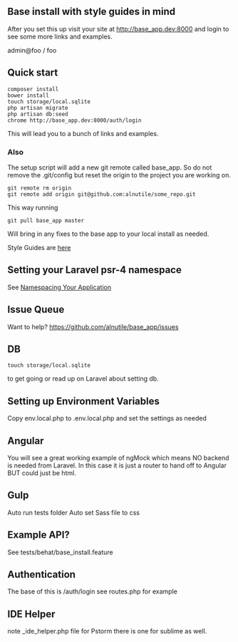 ## Base install with style guides in mind

After you set this up visit your site at http://base_app.dev:8000 and login to see some more links and examples.

admin@foo / foo

## Quick start

~~~
composer install
bower install
touch storage/local.sqlite
php artisan migrate
php artisan db:seed
chrome http://base_app.dev:8000/auth/login
~~~~
This will lead you to  a bunch of links and examples.

### Also

The setup script will add a new git remote called base_app. So do not remove the .git/config
but reset the origin to the project you are working on.

~~~
git remote rm origin
git remote add origin git@github.com:alnutile/some_repo.git
~~~

This way running
~~~
git pull base_app master
~~~

Will bring in any fixes to the base app to your local install as needed.

Style Guides are [here](https://github.com/alnutile/team_style_guides)

## Setting your Laravel psr-4 namespace

See [Namespacing Your Application](http://laravel.com/docs/master/structure#namespacing-your-application)


## Issue Queue

Want to help? https://github.com/alnutile/base_app/issues



## DB

~~~
touch storage/local.sqlite
~~~
to get going or read up on Laravel about setting db.

## Setting up Environment Variables

Copy env.local.php to .env.local.php and set the settings as needed

## Angular

You will see a great working example of ngMock which means NO backend is needed from Laravel. In this case it is just a router to hand off to
Angular BUT could just be html.

## Gulp

Auto run tests folder
Auto set Sass file to css

## Example API?

See tests/behat/base_install.feature

## Authentication

The base of this is /auth/login see routes.php for example

## IDE Helper

note _ide_helper.php file for Pstorm there is one for sublime as well.